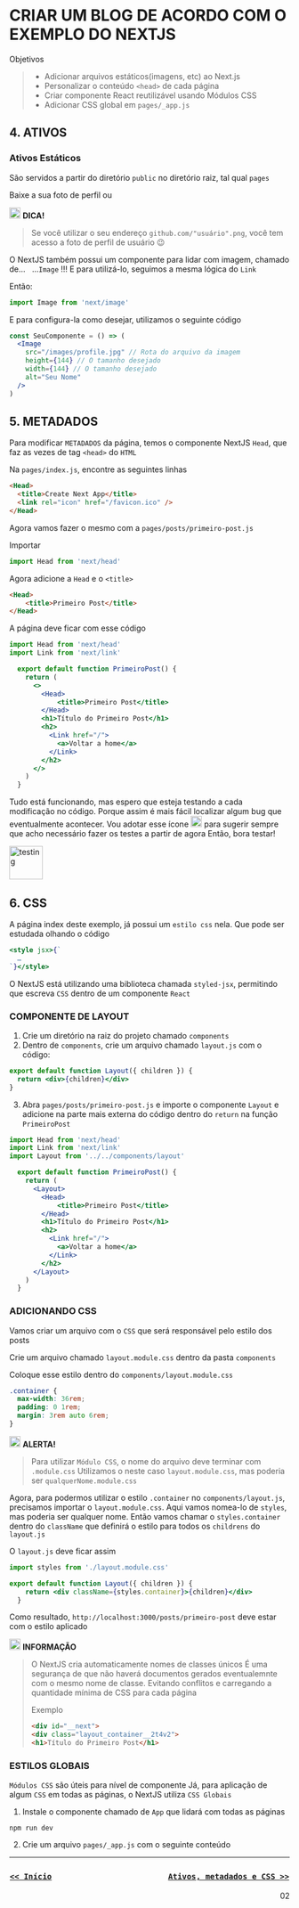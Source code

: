 # CRIAR UM BLOG DE ACORDO COM O EXEMPLO DO NEXTJS

Objetivos
> + Adicionar arquivos estáticos(imagens, etc) ao Next.js
> + Personalizar o conteúdo `<head>` de cada página
> + Criar componente React reutilizável usando Módulos CSS
> + Adicionar CSS global em `pages/_app.js`

## 4. ATIVOS

### **Ativos Estáticos**

São servidos a partir do diretório `public` no diretório raiz, tal qual `pages`

Baixe a sua foto de perfil ou

<img  src="https://image.flaticon.com/icons/png/128/841/841539.png"  alt="tips"  width="20"/> ****DICA!****
>Se você utilizar o seu endereço `github.com/"usuário".png`, você tem acesso a foto de perfil de usuário :wink:

O NextJS também possui um componente para lidar com imagem, chamado de...&nbsp;&nbsp;&nbsp;...`Image` !!!
E para utilizá-lo, seguimos a mesma lógica do `Link`

Então:

```js
import Image from 'next/image'
```

E para configura-la como desejar, utilizamos o seguinte código

```jsx
const SeuComponente = () => (
  <Image
    src="/images/profile.jpg" // Rota do arquivo da imagem
    height={144} // O tamanho desejado
    width={144} // O tamanho desejado
    alt="Seu Nome"
  />
)
```

## 5. METADADOS

Para modificar `METADADOS` da página, temos o componente NextJS `Head`, que faz as vezes de tag `<head>` do `HTML`

Na `pages/index.js`, encontre as seguintes linhas

```html
<Head>
  <title>Create Next App</title>
  <link rel="icon" href="/favicon.ico" />
</Head>
```

Agora vamos fazer o mesmo com a `pages/posts/primeiro-post.js`

Importar

```js
import Head from 'next/head'
```

Agora adicione a `Head` e o `<title>`

```html
<Head>
    <title>Primeiro Post</title>
</Head>
```

A página deve ficar com esse código

```jsx
import Head from 'next/head'
import Link from 'next/link'

  export default function PrimeiroPost() {
    return (
      <>
        <Head>
            <title>Primeiro Post</title>
        </Head>
        <h1>Título do Primeiro Post</h1>
        <h2>
          <Link href="/">
            <a>Voltar a home</a>
          </Link>
        </h2>
      </>
    )
  }
```
Tudo está funcionando, mas espero que esteja testando a cada modificação no código. Porque assim é mais fácil localizar algum bug que eventualmente acontecer.
Vou adotar esse ícone <img  src="https://image.flaticon.com/icons/png/128/2562/2562030.png"  alt="testing"  width="20"/> para sugerir sempre que acho necessário fazer os testes a partir de agora
Então, bora testar!

<img  src="https://image.flaticon.com/icons/png/128/2562/2562030.png"  alt="testing"  width="60"/>


## 6. CSS

A página index deste exemplo, já possui um `estilo css` nela. Que pode ser estudada olhando o código

```jsx
<style jsx>{`
  …
`}</style>
```

O NextJS está utilizando uma biblioteca chamada `styled-jsx`, permitindo que escreva `CSS` dentro de um componente `React`

### **COMPONENTE DE LAYOUT**

1. Crie um diretório na raiz do projeto chamado `components`
2. Dentro de `components`, crie um arquivo chamado `layout.js` com o código:

```jsx
export default function Layout({ children }) {
  return <div>{children}</div>
}
```

3. Abra `pages/posts/primeiro-post.js` e importe o componente `Layout` e adicione na parte mais externa do código dentro do `return` na função `PrimeiroPost`

```jsx
import Head from 'next/head'
import Link from 'next/link'
import Layout from '../../components/layout'

  export default function PrimeiroPost() {
    return (
      <Layout>
        <Head>
            <title>Primeiro Post</title>
        </Head>
        <h1>Título do Primeiro Post</h1>
        <h2>
          <Link href="/">
            <a>Voltar a home</a>
          </Link>
        </h2>
      </Layout>
    )
  }
```

### **ADICIONANDO CSS**

Vamos criar um arquivo com o `CSS` que será responsável pelo estilo dos posts

Crie um arquivo chamado `layout.module.css` dentro da pasta `components`

Coloque esse estilo dentro do `components/layout.module.css`

```css
.container {
  max-width: 36rem;
  padding: 0 1rem;
  margin: 3rem auto 6rem;
}
```

<img  src="https://image.flaticon.com/icons/png/128/561/561270.png"  alt="alert"  width="20"/> ****ALERTA!****

> Para utilizar `Módulo CSS`, o nome do arquivo deve terminar com `.module.css`
> Utilizamos o neste caso `layout.module.css`, mas poderia ser `qualquerNome.module.css`


Agora, para podermos utilizar o estilo `.container` no `components/layout.js`, precisamos importar o `layout.module.css`. Aqui vamos nomea-lo de `styles`, mas poderia ser qualquer nome. Então vamos chamar o `styles.container` dentro do `className` que definirá o estilo para todos os `childrens` do `layout.js`

O `layout.js` deve ficar assim

```jsx
import styles from './layout.module.css'

export default function Layout({ children }) {
    return <div className={styles.container}>{children}</div>
  }
```

Como resultado, `http://localhost:3000/posts/primeiro-post` deve estar com o estilo aplicado

<img  src="https://image.flaticon.com/icons/png/128/1041/1041728.png"  alt="info"  width="20"/> ****INFORMAÇÃO****

> O NextJS cria automaticamente nomes de classes únicos
> É uma segurança de que não haverá documentos gerados eventualemnte com o mesmo nome de classe.
>Evitando conflitos e carregando a quantidade mínima de CSS para cada página
>
>Exemplo
>```html
><div id="__next">
><div class="layout_container__2t4v2">
><h1>Título do Primeiro Post</h1>
>```

### **ESTILOS GLOBAIS**

`Módulos CSS` são úteis para nível de componente
Já, para aplicação de algum `CSS` em todas as páginas, o NextJS utiliza `CSS Globais`

1. Instale o componente chamado de `App` que lidará com todas as páginas

```shell
npm run dev
```

2. Crie um arquivo `pages/_app.js` com o seguinte conteúdo




---


<div style="text-align: center">

### [` << Início `](../README.md) &nbsp;&nbsp;&nbsp;&nbsp;&nbsp;&nbsp;&nbsp;&nbsp;&nbsp;&nbsp;&nbsp;&nbsp;&nbsp;&nbsp;&nbsp;&nbsp;&nbsp;&nbsp;&nbsp;&nbsp;&nbsp;&nbsp;&nbsp;&nbsp;&nbsp;&nbsp;&nbsp;&nbsp;&nbsp;&nbsp;&nbsp;&nbsp;&nbsp;&nbsp;&nbsp;&nbsp;&nbsp;&nbsp;&nbsp;&nbsp;&nbsp;&nbsp;&nbsp;&nbsp;&nbsp;&nbsp;&nbsp;&nbsp;&nbsp;&nbsp;&nbsp;&nbsp; [` Ativos, metadados e CSS >> `](docs/02-CSS.md)

</div>


<div style="text-align: right"> 02 </div>

